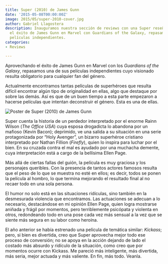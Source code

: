 ```yaml
---
title: Super (2010) de James Gunn
date: '2015-05-08T00:00:00Z'
image: 2015/05/super-2010-cover.jpg
author: Gabriel Llagostera
description: Inauguramos nuestra sección de reviews con una Super reseña. Aprovechando
  el éxito de James Gunn en Marvel con Guardians of the Galaxy, repasamos una de sus
  películas independientes.
categories:
- Reviews

---
```

Aprovechando el éxito de James Gunn en Marvel con los *Guardians of the Galaxy*, repasamos una de sus películas independientes cuyo visionado resulta obligatorio para cualquier fan del género.

Actualmente encontramos tantas películas de superhéroes que resulta difícil encontrar algún tipo de originalidad en ellas, algo que destaque por sobre las demás. Así es que de un buen tiempo a esta parte empezaron a hacerse películas que intentan deconstruir el género. Esta es una de ellas.

![Poster de Super (2010) de James Gunn](/img/2015/05/super-2010-poster.jpg)

Super cuenta la historia de un perdedor interpretado por el enorme Rainn Wilson (*The Office USA*) cuya esposa drogadicta lo abandona por un mafioso (Kevin Bacon); deprimido, ve una salida a su situación en una serie protagonizada por “Holy Avenger”, un bizarro superhéroe cristiano interpretado por Nathan Fillion (*Firefly*), quien lo inspira para luchar por el bien. En su cruzada contra el mal es ayudado por una muchacha demente, cuya interpretación está a cargo de la bellísima Ellen Page.

Más allá de ciertas fallas del guión, la película es muy graciosa y los personajes queribles. Con la presencia de tantos actores famosos resulta que el peso de lo que se muestra no esté en ellos; es decir, todos se ponen la película al hombro, lo que termina mejorando el resultado final al no recaer todo en una sola persona.

El humor no solo está en las situaciones ridículas, sino también en la desmesurada violencia que encontramos. Las actuaciones se adecuan a lo necesario, destacándose en mi opinión Ellen Page, quien logra mostrarse aniñada y frágil por momentos, pero terriblemente psicópata y violenta en otros, redondeando todo en una pose cada vez más sensual a la vez que se siente más segura en su labor como heroína.

El año anterior se había estrenado una película de temática similar: *Kickass*; pero, si bien es divertida, creo que Super aprovecha mejor todo ese proceso de conversión; no se apoya en la acción dejando de lado el costado más absurdo y ridículo de la situación, como creo que por momentos ocurre con Kickass. Me pareció más inteligente, más divertida, más seria, mejor actuada y más valiente. En fin, más todo. Veanla.


